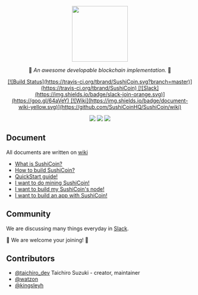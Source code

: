 <p align="center">
  <img src="https://raw.githubusercontent.com/tbrand/SushiCoin/master/imgs/sushicoin.png" width="150" height="150" />
</p1>

<p align="center">🍣 <i>An awesome developable blockchain implementation.</i> 🍣</p>

<p align="center"><a href=""><img src="">[![Build Status](https://travis-ci.org/tbrand/SushiCoin.svg?branch=master)](https://travis-ci.org/tbrand/SushiCoin)  [![Slack](https://img.shields.io/badge/slack-join-orange.svg)](https://goo.gl/64aVeY)  [![Wiki](https://img.shields.io/badge/document-wiki-yellow.svg)](https://github.com/SushiCoinHQ/SushiCoin/wiki)</p>
<p align="center"><a href="https://travis-ci.org/tbrand/SushiCoin"><img src="https://travis-ci.org/tbrand/SushiCoin.svg?branch=master"></a>  <a href="https://goo.gl/64aVeY"><img src="https://img.shields.io/badge/slack-join-orange.svg"></a>  <a href="https://github.com/SushiCoinHQ/SushiCoin/wiki"><img src="https://img.shields.io/badge/document-wiki-yellow.svg"></a></p>

## Document

All documents are written on [wiki](https://github.com/SushiCoinHQ/SushiCoin/wiki)

* [What is SushiCoin?](https://github.com/SushiCoinHQ/SushiCoin/wiki/What-is-SushiCoin%3F)
* [How to build SushiCoin?](https://github.com/tbrand/SushiCoin/wiki/How-to-build-SushiCoin%3F)
* [QuickStart guide!](https://github.com/tbrand/SushiCoin/wiki/SushiCoin-QuickStart)
* [I want to do mining SushiCoin!](https://github.com/tbrand/SushiCoin/wiki/Mining-SushiCoin)
* [I want to build my SushiCoin's node!](https://github.com/tbrand/SushiCoin/wiki/Build-SushiCoin's-node)
* [I want to build an app with SushiCoin!](https://github.com/tbrand/SushiCoin/wiki/SushiCoin's-API)

## Community

We are discussing many things everyday in [Slack](https://goo.gl/64aVeY).

🍣 We are welcome your joining! 🍣

## Contributors
- [@taichiro_dev](https://github.com/tbrand) Taichiro Suzuki - creator, maintainer
- [@watzon](https://github.com/watzon)
- [@kingsleyh](https://github.com/kingsleyh)
